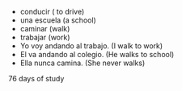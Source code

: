 * conducir ( to drive)
* una escuela (a school)
* caminar (walk)
* trabajar (work)
* Yo voy andando al trabajo. (I walk to work) 
* El va andando al colegio. (He walks to school)
* Ella nunca camina. (She never walks) 

76 days of study 
